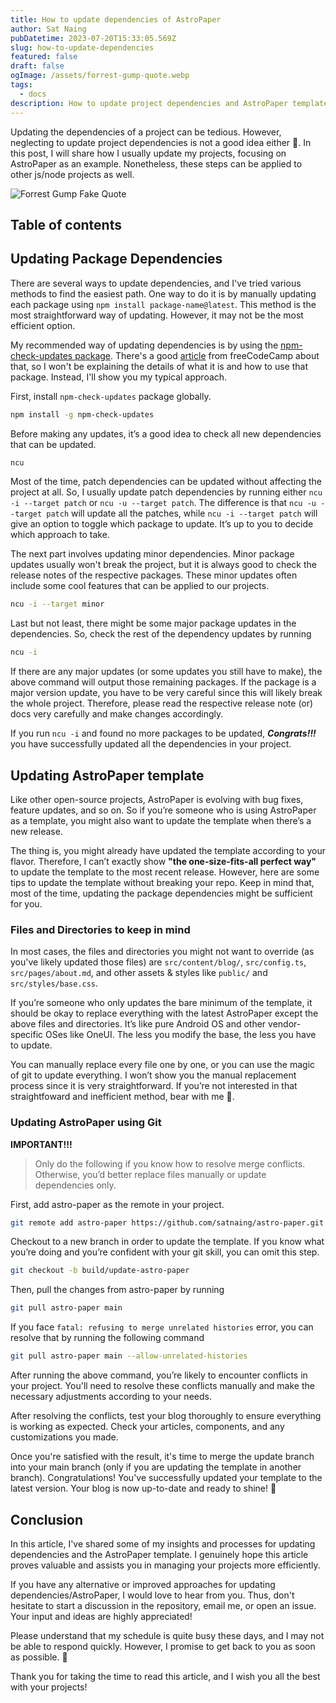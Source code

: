 ```yaml
---
title: How to update dependencies of AstroPaper
author: Sat Naing
pubDatetime: 2023-07-20T15:33:05.569Z
slug: how-to-update-dependencies
featured: false
draft: false
ogImage: /assets/forrest-gump-quote.webp
tags:
  - docs
description: How to update project dependencies and AstroPaper template.
---
```


Updating the dependencies of a project can be tedious. However, neglecting to update project dependencies is not a good idea either 😬. In this post, I will share how I usually update my projects, focusing on AstroPaper as an example. Nonetheless, these steps can be applied to other js/node projects as well.

![Forrest Gump Fake Quote](/assets/forrest-gump-quote.webp)

## Table of contents

## Updating Package Dependencies

There are several ways to update dependencies, and I've tried various methods to find the easiest path. One way to do it is by manually updating each package using `npm install package-name@latest`. This method is the most straightforward way of updating. However, it may not be the most efficient option.

My recommended way of updating dependencies is by using the [npm-check-updates package](https://www.npmjs.com/package/npm-check-updates). There's a good [article](https://www.freecodecamp.org/news/how-to-update-npm-dependencies/) from freeCodeCamp about that, so I won't be explaining the details of what it is and how to use that package. Instead, I'll show you my typical approach.

First, install `npm-check-updates` package globally.

```bash
npm install -g npm-check-updates
```

Before making any updates, it’s a good idea to check all new dependencies that can be updated.

```bash
ncu
```

Most of the time, patch dependencies can be updated without affecting the project at all. So, I usually update patch dependencies by running either `ncu -i --target patch` or `ncu -u --target patch`. The difference is that `ncu -u --target patch` will update all the patches, while `ncu -i --target patch` will give an option to toggle which package to update. It’s up to you to decide which approach to take.

The next part involves updating minor dependencies. Minor package updates usually won't break the project, but it is always good to check the release notes of the respective packages. These minor updates often include some cool features that can be applied to our projects.

```bash
ncu -i --target minor
```

Last but not least, there might be some major package updates in the dependencies. So, check the rest of the dependency updates by running

```bash
ncu -i
```

If there are any major updates (or some updates you still have to make), the above command will output those remaining packages. If the package is a major version update, you have to be very careful since this will likely break the whole project. Therefore, please read the respective release note (or) docs very carefully and make changes accordingly.

If you run `ncu -i` and found no more packages to be updated, _**Congrats!!!**_ you have successfully updated all the dependencies in your project.

## Updating AstroPaper template

Like other open-source projects, AstroPaper is evolving with bug fixes, feature updates, and so on. So if you’re someone who is using AstroPaper as a template, you might also want to update the template when there’s a new release.

The thing is, you might already have updated the template according to your flavor. Therefore, I can’t exactly show **"the one-size-fits-all perfect way"** to update the template to the most recent release. However, here are some tips to update the template without breaking your repo. Keep in mind that, most of the time, updating the package dependencies might be sufficient for you.

### Files and Directories to keep in mind

In most cases, the files and directories you might not want to override (as you've likely updated those files) are `src/content/blog/`, `src/config.ts`, `src/pages/about.md`, and other assets & styles like `public/` and `src/styles/base.css`.

If you’re someone who only updates the bare minimum of the template, it should be okay to replace everything with the latest AstroPaper except the above files and directories. It’s like pure Android OS and other vendor-specific OSes like OneUI. The less you modify the base, the less you have to update.

You can manually replace every file one by one, or you can use the magic of git to update everything. I won’t show you the manual replacement process since it is very straightforward. If you’re not interested in that straightfoward and inefficient method, bear with me 🐻.

### Updating AstroPaper using Git

**IMPORTANT!!!**

> Only do the following if you know how to resolve merge conflicts. Otherwise, you’d better replace files manually or update dependencies only.

First, add astro-paper as the remote in your project.

```bash
git remote add astro-paper https://github.com/satnaing/astro-paper.git
```

Checkout to a new branch in order to update the template. If you know what you’re doing and you’re confident with your git skill, you can omit this step.

```bash
git checkout -b build/update-astro-paper
```

Then, pull the changes from astro-paper by running

```bash
git pull astro-paper main
```

If you face `fatal: refusing to merge unrelated histories` error, you can resolve that by running the following command

```bash
git pull astro-paper main --allow-unrelated-histories
```

After running the above command, you’re likely to encounter conflicts in your project. You'll need to resolve these conflicts manually and make the necessary adjustments according to your needs.

After resolving the conflicts, test your blog thoroughly to ensure everything is working as expected. Check your articles, components, and any customizations you made.

Once you're satisfied with the result, it's time to merge the update branch into your main branch (only if you are updating the template in another branch). Congratulations! You've successfully updated your template to the latest version. Your blog is now up-to-date and ready to shine! 🎉

## Conclusion

In this article, I've shared some of my insights and processes for updating dependencies and the AstroPaper template. I genuinely hope this article proves valuable and assists you in managing your projects more efficiently.

If you have any alternative or improved approaches for updating dependencies/AstroPaper, I would love to hear from you. Thus, don't hesitate to start a discussion in the repository, email me, or open an issue. Your input and ideas are highly appreciated!

Please understand that my schedule is quite busy these days, and I may not be able to respond quickly. However, I promise to get back to you as soon as possible. 😬

Thank you for taking the time to read this article, and I wish you all the best with your projects!
